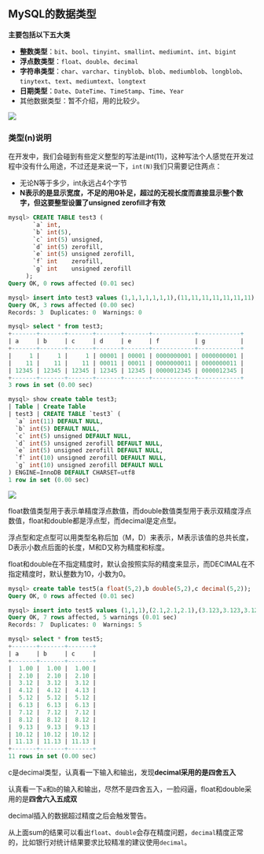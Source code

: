 ## MySQL的数据类型

**主要包括以下五大类**

- **整数类型**：`bit`、`bool`、`tinyint`、`smallint`、`mediumint`、`int`、`bigint`
- **浮点数类型**：`float`、`double`、`decimal`
- **字符串类型**：`char`、`varchar`、`tinyblob`、`blob`、`mediumblob`、`longblob`、`tinytext`、`text`、`mediumtext`、`longtext`
- **日期类型**：`Date`、`DateTime`、`TimeStamp`、`Time`、`Year`
- 其他数据类型：暂不介绍，用的比较少。

![](D:\MyWork\MarkDownPicture\mysql\数据类型.png)

### 类型(n)说明

在开发中，我们会碰到有些定义整型的写法是int(11)，这种写法个人感觉在开发过程中没有什么用途，不过还是来说一下，`int(N)`我们只需要记住两点：

- 无论N等于多少，int永远占4个字节
- **N表示的是显示宽度，不足的用0补足，超过的无视长度而直接显示整个数字，但这要整型设置了unsigned zerofill才有效**

```sql
mysql> CREATE TABLE test3 (
       `a` int,
       `b` int(5),
       `c` int(5) unsigned,
       `d` int(5) zerofill,
       `e` int(5) unsigned zerofill,
       `f` int    zerofill,
       `g` int    unsigned zerofill
     );
Query OK, 0 rows affected (0.01 sec)

mysql> insert into test3 values (1,1,1,1,1,1,1),(11,11,11,11,11,11,11),(12345,12345,12345,12345,12345,12345,12345);
Query OK, 3 rows affected (0.00 sec)
Records: 3  Duplicates: 0  Warnings: 0

mysql> select * from test3;
+-------+-------+-------+-------+-------+------------+------------+
| a     | b     | c     | d     | e     | f          | g          |
+-------+-------+-------+-------+-------+------------+------------+
|     1 |     1 |     1 | 00001 | 00001 | 0000000001 | 0000000001 |
|    11 |    11 |    11 | 00011 | 00011 | 0000000011 | 0000000011 |
| 12345 | 12345 | 12345 | 12345 | 12345 | 0000012345 | 0000012345 |
+-------+-------+-------+-------+-------+------------+------------+
3 rows in set (0.00 sec)

mysql> show create table test3;
| Table | Create Table                                                   
| test3 | CREATE TABLE `test3` (
  `a` int(11) DEFAULT NULL,
  `b` int(5) DEFAULT NULL,
  `c` int(5) unsigned DEFAULT NULL,
  `d` int(5) unsigned zerofill DEFAULT NULL,
  `e` int(5) unsigned zerofill DEFAULT NULL,
  `f` int(10) unsigned zerofill DEFAULT NULL,
  `g` int(10) unsigned zerofill DEFAULT NULL
) ENGINE=InnoDB DEFAULT CHARSET=utf8
1 row in set (0.00 sec)
```

![](D:\MyWork\MarkDownPicture\mysql\浮点类型.png)

float数值类型用于表示单精度浮点数值，而double数值类型用于表示双精度浮点数值，float和double都是浮点型，而decimal是定点型。

浮点型和定点型可以用类型名称后加（M，D）来表示，M表示该值的总共长度，D表示小数点后面的长度，M和D又称为精度和标度。

float和double在不指定精度时，默认会按照实际的精度来显示，而DECIMAL在不指定精度时，默认整数为10，小数为0。

```sql
mysql> create table test5(a float(5,2),b double(5,2),c decimal(5,2));
Query OK, 0 rows affected (0.01 sec)

mysql> insert into test5 values (1,1,1),(2.1,2.1,2.1),(3.123,3.123,3.123),(4.125,4.125,4.125),(5.115,5.115,5.115),(6.126,6.126,6.126),(7.116,7.116,7.116),(8.1151,8.1151,8.1151),(9.1251,9.1251,9.1251),(10.11501,10.11501,10.11501),(11.12501,11.12501,11.12501);
Query OK, 7 rows affected, 5 warnings (0.01 sec)
Records: 7  Duplicates: 0  Warnings: 5

mysql> select * from test5;
+-------+-------+-------+
| a     | b     | c     |
+-------+-------+-------+
|  1.00 |  1.00 |  1.00 |
|  2.10 |  2.10 |  2.10 |
|  3.12 |  3.12 |  3.12 |
|  4.12 |  4.12 |  4.13 |
|  5.12 |  5.12 |  5.12 |
|  6.13 |  6.13 |  6.13 |
|  7.12 |  7.12 |  7.12 |
|  8.12 |  8.12 |  8.12 |
|  9.13 |  9.13 |  9.13 |
| 10.12 | 10.12 | 10.12 |
| 11.13 | 11.13 | 11.13 |
+-------+-------+-------+
11 rows in set (0.00 sec)
```

c是decimal类型，认真看一下输入和输出，发现**decimal采用的是四舍五入**

认真看一下`a`和`b`的输入和输出，尽然不是四舍五入，一脸闷逼，float和double采用的是**四舍六入五成双**

decimal插入的数据超过精度之后会触发警告。

从上面sum的结果可以看出`float`、`double`会存在精度问题，`decimal`精度正常的，比如银行对统计结果要求比较精准的建议使用`decimal`。